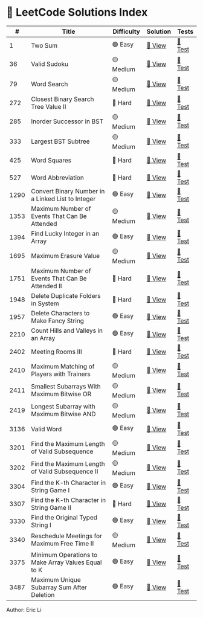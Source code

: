 # 🧩 LeetCode Solutions Index

| #    | Title                                              | Difficulty | Solution                                                                     | Tests                                                                                      |
| ---- | -------------------------------------------------- | ---------- | ---------------------------------------------------------------------------- | ------------------------------------------------------------------------------------------ |
| 1    | Two Sum                                            | 🟢 Easy     | [📄 View](problem_0001_two_sum.py)                                            | [🧪 Test](../tests/test_problem_0001_two_sum.py)                                            |
| 36   | Valid Sudoku                                       | 🟡 Medium   | [📄 View](problem_0036_valid_sudoku.py)                                       | [🧪 Test](../tests/test_problem_0036_valid%20sudoku.py)                                     |
| 79   | Word Search                                        | 🟡 Medium   | [📄 View](problem_0079_word_search.py)                                        | [🧪 Test](../tests/test_problem_0079_word_search.py)                                        |
| 272  | Closest Binary Search Tree Value II                | 🔴 Hard     | [📄 View](problem_0272_closest_binary_search_tree_value_ii.py)                | [🧪 Test](../tests/test_problem_0272_closest_binary_search_tree_value_ii.py)                |
| 285  | Inorder Successor in BST                           | 🟡 Medium   | [📄 View](problem_0285_inorder_successor_in_bst.py)                           | [🧪 Test](../tests/test_problem_0285_inorder_successor_in_bst.py)                           |
| 333  | Largest BST Subtree                                | 🟡 Medium   | [📄 View](problem_0333_largest_bst_subtree.py)                                | [🧪 Test](../tests/test_problem_0333_largest_bst_subtree.py)                                |
| 425  | Word Squares                                       | 🔴 Hard     | [📄 View](problem_0425_word_squares.py)                                       | [🧪 Test](../tests/test_problem_0425_word_squares.py)                                       |
| 527  | Word Abbreviation                                  | 🔴 Hard     | [📄 View](problem_0527_word_abbreviation.py)                                  | [🧪 Test](../tests/test_problem_0527_word_abbreviation.py)                                  |
| 1290 | Convert Binary Number in a Linked List to Integer  | 🟢 Easy     | [📄 View](problem_1290_convert_binary_number_in_a_linked_list_to_integer.py)  | [🧪 Test](../tests/test_problem_1290_convert_binary_number_in_a_linked_list_to_integer.py)  |
| 1353 | Maximum Number of Events That Can Be Attended      | 🟡 Medium   | [📄 View](problem_1353_maximum_number_of_events_that_can_be_attended.py)      | [🧪 Test](../tests/test_problem_1353_maximum_number_of_events_that_can_be_attended.py)      |
| 1394 | Find Lucky Integer in an Array                     | 🟢 Easy     | [📄 View](problem_1394_find_lucky_integer_in_an_array.py)                     | [🧪 Test](../tests/test_problem_1394_find_lucky_integer_in_an_array.py)                     |
| 1695 | Maximum Erasure Value                              | 🟡 Medium   | [📄 View](problem_1695_maximum_erasure_value.py)                              | [🧪 Test](../tests/test_problem_1695_maximum_erasure_value.py)                              |
| 1751 | Maximum Number of Events That Can Be Attended II   | 🔴 Hard     | [📄 View](problem_1751_maximum_number_of_events_that_can_be_attended_ii.py)   | [🧪 Test](../tests/test_problem_1751_maximum_number_of_events_that_can_be_attended_ii.py)   |
| 1948 | Delete Duplicate Folders in System                 | 🔴 Hard     | [📄 View](problem_1948_delete_duplicate_folders_in_system.py)                 | [🧪 Test](../tests/test_problem_1948_delete_duplicate_folders_in_system.py)                 |
| 1957 | Delete Characters to Make Fancy String             | 🟢 Easy     | [📄 View](problem_1957_delete_characters_to_make_fancy_string.py)             | [🧪 Test](../tests/test_problem_1957_delete_characters_to_make_fancy_string.py)             |
| 2210 | Count Hills and Valleys in an Array                | 🟢 Easy     | [📄 View](problem_2210_count_hills_and_valley_in_an_array.py)                 | [🧪 Test](../tests/test_problem_2210_count_hills_and_valley_in_an_array.py)                 |
| 2402 | Meeting Rooms III                                  | 🔴 Hard     | [📄 View](problem_2402_meeting_rooms_iii.py)                                  | [🧪 Test](../tests/test_problem_2402_meeting_rooms_iii.py)                                  |
| 2410 | Maximum Matching of Players with Trainers          | 🟡 Medium   | [📄 View](problem_2410_maximum_matching_of_players_with_trainers.py)          | [🧪 Test](../tests/test_problem_2410_maximum_matching_of_players_with_trainers.py)          |
| 2411 | Smallest Subarrays With Maximum Bitwise OR         | 🟡 Medium   | [📄 View](problem_2411_smallest_subarrays_with_maximum_bitwise_or.py)         | [🧪 Test](../tests/test_problem_2411_smallest_subarrays_with_maximum_bitwise_or.py)         |
| 2419 | Longest Subarray with Maximum Bitwise AND          | 🟡 Medium   | [📄 View](problem_2419_longest_subarray_with_maximum_bitwise_and.py)          | [🧪 Test](../tests/test_problem_2419_longest_subarray_with_maximum_bitwise_and.py)          |
| 3136 | Valid Word                                         | 🟢 Easy     | [📄 View](problem_3136_valid_word.py)                                         | [🧪 Test](../tests/test_problem_3136_valid_word.py)                                         |
| 3201 | Find the Maximum Length of Valid Subsequence       | 🟡 Medium   | [📄 View](problem_3201_find_maximum_length_of_valid_subsequence_i.py)         | [🧪 Test](../tests/test_problem_3201_find_maximum_length_of_valid_subsequence.py)           |
| 3202 | Find the Maximum Length of Valid Subsequence II    | 🟡 Medium   | [📄 View](problem_3202_find_maximum_length_of_valid_subsequence_ii.py)        | [🧪 Test](../tests/test_problem_3202_find_maximum_length_of_valid_subsequence_ii.py)        |
| 3304 | Find the K-th Character in String Game I           | 🟢 Easy     | [📄 View](problem_3304_find_the_kth_character_in_string_game_i.py)            | [🧪 Test](../tests/test_problem_3304_find_the_kth_character_in_string_game_i.py)            |
| 3307 | Find the K-th Character in String Game II          | 🔴 Hard     | [📄 View](problem_3307_find_the_kth_character_in_string_game_ii.py)           | [🧪 Test](../tests/test_problem_3307_find_the_kth_character_in_string_game_ii.py)           |
| 3330 | Find the Original Typed String I                   | 🟢 Easy     | [📄 View](problem_3330_find_the_original_typed_string_i.py)                   | [🧪 Test](../tests/test_problem_3330_find_the_original_typed_string_i.py)                   |
| 3340 | Reschedule Meetings for Maximum Free Time II       | 🟡 Medium   | [📄 View](problem_3340_reschedule_meetings_for_maximum_free_time_ii.py)       | [🧪 Test](../tests/test_problem_3340_reschedule_meetings_for_maximum_free_time_ii.py)       |
| 3375 | Minimum Operations to Make Array Values Equal to K | 🟢 Easy     | [📄 View](problem_3375_minimum_operations_to_mark_array_values_equal_to_k.py) | [🧪 Test](../tests/test_problem_3375_minimum_operations_to_make_array_values_equal_to_k.py) |
| 3487 | Maximum Unique Subarray Sum After Deletion         | 🟢 Easy     | [📄 View](problem_3487_maximum_unique_subarray_sum_after_deletion.py)         | [🧪 Test](../tests/test_problem_3487_maximum_unique_subarray_sum_after_deletion.py)         |

Author: Eric Li